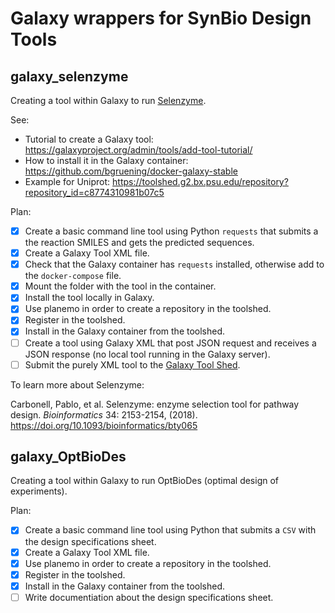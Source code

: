 # Galaxy wrappers for SynBio Design Tools 

## galaxy_selenzyme

Creating a tool within Galaxy to run [Selenzyme](http://selenzyme.synbiochem.co.uk).

See:

* Tutorial to create a Galaxy tool: https://galaxyproject.org/admin/tools/add-tool-tutorial/
* How to install it in the Galaxy container: https://github.com/bgruening/docker-galaxy-stable
* Example for Uniprot: https://toolshed.g2.bx.psu.edu/repository?repository_id=c8774310981b07c5

Plan:
- [x] Create a basic command line tool using Python `requests` that submits a the reaction SMILES and gets the predicted sequences.
- [x] Create a Galaxy Tool XML file.
- [x] Check that the Galaxy container has `requests` installed, otherwise add to the `docker-compose` file.
- [x] Mount the folder with the tool in the container.
- [x] Install the tool locally in Galaxy.
- [x] Use planemo in order to create a repository in the toolshed.
- [x] Register in the toolshed.
- [x] Install in the Galaxy container from the toolshed.
- [ ] Create a tool using Galaxy XML that post JSON request and receives a JSON response (no local tool running in the Galaxy server).
- [ ] Submit the purely XML tool to the [Galaxy Tool Shed](https://toolshed.g2.bx.psu.edu/).

To learn more about Selenzyme:

Carbonell, Pablo, et al. Selenzyme: enzyme selection tool for pathway design. *Bioinformatics* 34: 2153-2154, (2018). https://doi.org/10.1093/bioinformatics/bty065

## galaxy_OptBioDes

Creating a tool within Galaxy to run OptBioDes (optimal design of experiments).

Plan:
- [x] Create a basic command line tool using Python that submits a ``CSV`` with the design specifications sheet.
- [x] Create a Galaxy Tool XML file.
- [x] Use planemo in order to create a repository in the toolshed.
- [x] Register in the toolshed.
- [x] Install in the Galaxy container from the toolshed.
- [ ] Write documentiation about the design specifications sheet.